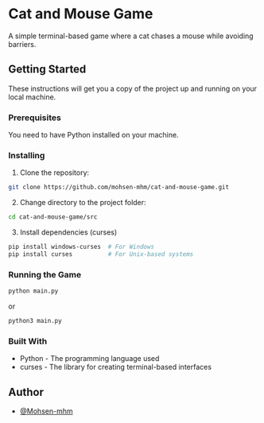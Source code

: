 # Cat and Mouse Game

A simple terminal-based game where a cat chases a mouse while avoiding barriers.

## Getting Started

These instructions will get you a copy of the project up and running on your local machine.

### Prerequisites

You need to have Python installed on your machine.

### Installing

1. Clone the repository:
```bash
git clone https://github.com/mohsen-mhm/cat-and-mouse-game.git
```

2. Change directory to the project folder:
```bash
cd cat-and-mouse-game/src
```

3. Install dependencies (curses)
```bash
pip install windows-curses  # For Windows
pip install curses          # For Unix-based systems
```
   
### Running the Game

```bash
python main.py
```
or
```bash
python3 main.py
```

### Built With
* Python - The programming language used
* curses - The library for creating terminal-based interfaces

## Author

- [@Mohsen-mhm](https://github.com/mohsen-mhm)
